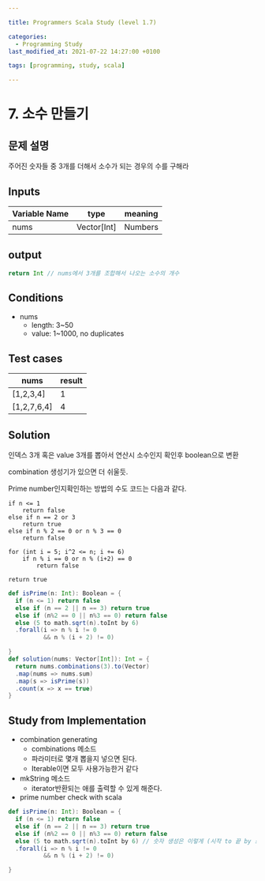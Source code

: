 ```yaml
---

title: Programmers Scala Study (level 1.7)

categories:
  - Programming Study
last_modified_at: 2021-07-22 14:27:00 +0100

tags: [programming, study, scala]

---
```


# 7. 소수 만들기

## 문제 설명

주어진 숫자들 중 3개를 더해서 소수가 되는 경우의 수를 구해라

 ## Inputs

| Variable Name | type        | meaning |
| ------------- | ----------- | ------- |
| nums          | Vector[Int] | Numbers |

## output

~~~scala
return Int // nums에서 3개를 조합해서 나오는 소수의 개수
~~~

## Conditions

* nums
  * length: 3~50
  * value: 1~1000, no duplicates

## Test cases

| nums        | result |
| ----------- | ------ |
| [1,2,3,4]   | 1      |
| [1,2,7,6,4] | 4      |

## Solution

인덱스 3개 혹은 value 3개를 뽑아서 연산시 소수인지 확인후 boolean으로 변환

combination 생성기가 있으면 더 쉬울듯.

Prime number인지확인하는 방법의 수도 코드는 다음과 같다.

~~~pseudocode
if n <= 1
	return false
else if n == 2 or 3
	return true
else if n % 2 == 0 or n % 3 == 0
	return false

for (int i = 5; i^2 <= n; i += 6)
	if n % i == 0 or n % (i+2) == 0
		return false
		
return true
~~~

~~~scala
def isPrime(n: Int): Boolean = {
  if (n <= 1) return false
  else if (n == 2 || n == 3) return true
  else if (n%2 == 0 || n%3 == 0) return false
  else (5 to math.sqrt(n).toInt by 6)
  .forall(i => n % i != 0 
          && n % (i + 2) != 0)

}
def solution(nums: Vector[Int]): Int = {
  return nums.combinations(3).to(Vector)
  .map(nums => nums.sum)
  .map(s => isPrime(s))
  .count(x => x == true)
}
~~~



## Study from Implementation

* combination generating
  * combinations 메소드
  * 파라미터로 몇개 뽑을지 넣으면 된다.
  * Iterable이면 모두 사용가능한거 같다
* mkString 메소드
  * iterator반환되는 애를 출력할 수 있게 해준다.
* prime number check with scala

~~~scala
def isPrime(n: Int): Boolean = {
  if (n <= 1) return false
  else if (n == 2 || n == 3) return true
  else if (n%2 == 0 || n%3 == 0) return false
  else (5 to math.sqrt(n).toInt by 6) // 숫자 생성은 이렇게 (시작 to 끝 by 스텝사이즈)
  .forall(i => n % i != 0 
          && n % (i + 2) != 0)

}
~~~

